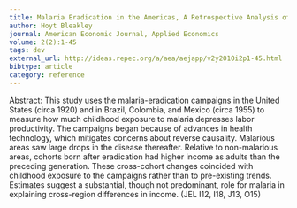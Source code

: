 ```yaml
---
title: Malaria Eradication in the Americas, A Retrospective Analysis of Childhood Exposure
author: Hoyt Bleakley
journal: American Economic Journal, Applied Economics
volume: 2(2):1-45
tags: dev
external_url: http://ideas.repec.org/a/aea/aejapp/v2y2010i2p1-45.html
bibtype: article
category: reference
---
```

Abstract: This study uses the malaria-eradication campaigns in the United States (circa 1920) and in Brazil, Colombia, and Mexico (circa 1955) to measure how much childhood exposure to malaria depresses labor productivity. The campaigns began because of advances in health technology, which mitigates concerns about reverse causality. Malarious areas saw large drops in the disease thereafter. Relative to non-malarious areas, cohorts born after eradication had higher income as adults than the preceding generation. These cross-cohort changes coincided with childhood exposure to the campaigns rather than to pre-existing trends. Estimates suggest a substantial, though not predominant, role for malaria in explaining cross-region differences in income. (JEL I12, I18, J13, O15)
